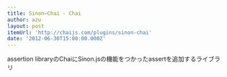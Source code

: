 ```yaml
---
title: Sinon–Chai - Chai
author: azu
layout: post
itemUrl: 'http://chaijs.com/plugins/sinon-chai'
date: '2012-06-30T15:00:00.000Z'
---
```

assertion libraryのChaiにSinon.jsの機能をつかったassertを追加するライブラリ

